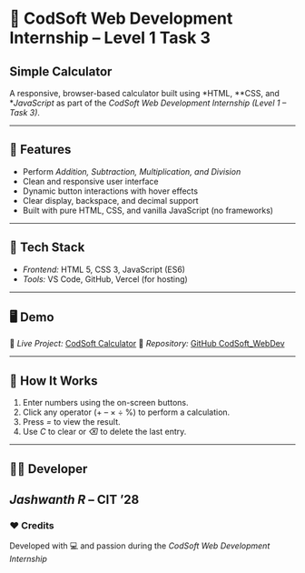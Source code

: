 # 🧮 CodSoft Web Development Internship – Level 1 Task 3  
## Simple Calculator

A responsive, browser-based calculator built using *HTML, **CSS, and **JavaScript* as part of the *CodSoft Web Development Internship (Level 1 – Task 3)*.

---

## 🚀 Features
- Perform *Addition, Subtraction, Multiplication, and Division*
- Clean and responsive user interface
- Dynamic button interactions with hover effects
- Clear display, backspace, and decimal support
- Built with pure HTML, CSS, and vanilla JavaScript (no frameworks)

---

## 🧩 Tech Stack
- *Frontend:* HTML 5, CSS 3, JavaScript (ES6)
- *Tools:* VS Code, GitHub, Vercel (for hosting)

---

## 🖥 Demo
🔗 *Live Project:* [CodSoft Calculator](https://codsoft-webdev-xxel.vercel.app/)
📂 *Repository:* [GitHub CodSoft_WebDev](https://github.com/jashwanth31779/codsoft_webdev)

---

## 🧠 How It Works
1. Enter numbers using the on-screen buttons.  
2. Click any operator (+ – × ÷ %) to perform a calculation.  
3. Press *=* to view the result.  
4. Use *C* to clear or *⌫* to delete the last entry.
---

## 👨‍💻 Developer
*Jashwanth R* – CIT ’28  
---

### ❤ Credits
Developed with 💻 and passion during the *CodSoft Web Development Internship*
